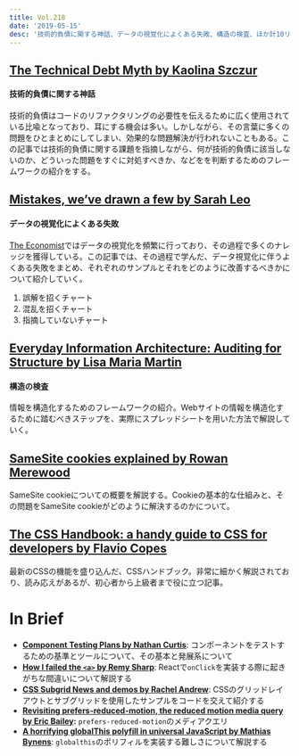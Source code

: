 ```yaml
---
title: Vol.218
date: '2019-05-15'
desc: '技術的負債に関する神話、データの視覚化によくある失敗、構造の検査、ほか計10リンク'
---
```


## [The Technical Debt Myth by Kaolina Szczur](https://www.helpscout.com/blog/technical-debt/)

#### 技術的負債に関する神話

技術的負債はコードのリファクタリングの必要性を伝えるために広く使用されている比喩となっており、耳にする機会は多い。しかしながら、その言葉に多くの問題をひとまとめにしてしまい、効果的な問題解決が行われないこともある。この記事では技術的負債に関する課題を指摘しながら、何が技術的負債に該当しないのか、どういった問題をすぐに対処すべきか、などをを判断するためのフレームワークの紹介をする。

## [Mistakes, we’ve drawn a few by Sarah Leo](https://medium.economist.com/mistakes-weve-drawn-a-few-8cdd8a42d368)

#### データの視覚化によくある失敗

[The Economist](https://www.economist.com/)ではデータの視覚化を頻繁に行っており、その過程で多くのナレッジを獲得している。この記事では、その過程で学んだ、データ視覚化に伴うよくある失敗をまとめ、それぞれのサンプルとそれをどのように改善するべきかについて紹介していく。

1. 誤解を招くチャート
2. 混乱を招くチャート
3. 指摘していないチャート

## [Everyday Information Architecture: Auditing for Structure by Lisa Maria Martin](https://alistapart.com/article/everyday-information-architecture-excerpt/)

#### 構造の検査

情報を構造化するためのフレームワークの紹介。Webサイトの情報を構造化するために踏むべきステップを、実際にスプレッドシートを用いた方法で解説していく。

## [SameSite cookies explained by Rowan Merewood](https://web.dev/samesite-cookies-explained/)

SameSite cookieについての概要を解説する。Cookieの基本的な仕組みと、その問題をSameSite cookieがどのように解決するのかについて。

## [The CSS Handbook: a handy guide to CSS for developers by Flavio Copes](https://medium.freecodecamp.org/the-css-handbook-a-handy-guide-to-css-for-developers-b56695917d11)

最新のCSSの機能を盛り込んだ、CSSハンドブック。非常に細かく解説されており、読み応えがあるが、初心者から上級者まで役に立つ記事。

# In Brief
- [**Component Testing Plans by Nathan Curtis**](https://medium.com/@nathanacurtis/component-testing-plans-face830d7e44): コンポーネントをテストするための基準とツールについて、その基本と発展系について
- [**How I failed the `<a>` by Remy Sharp**](https://remysharp.com/2019/04/04/how-i-failed-the-a): Reactで`onClick`を実装する際に起きがちな間違いについて解説する
- [**CSS Subgrid News and demos by Rachel Andrew**](https://rachelandrew.co.uk/archives/2019/04/16/css-subgrid-news-and-demos/): CSSのグリッドレイアウトとサブグリッドを使用したサンプルをコードを交えて紹介する
- [**Revisiting prefers-reduced-motion, the reduced motion media query by Eric Bailey**](https://css-tricks.com/revisiting-prefers-reduced-motion-the-reduced-motion-media-query/)**:** `prefers-reduced-motion`のメディアクエリ
- [**A horrifying globalThis polyfill in universal JavaScript by Mathias Bynens**](https://mathiasbynens.be/notes/globalthis): `globalthis`のポリフィルを実装する難しさについて解説する
